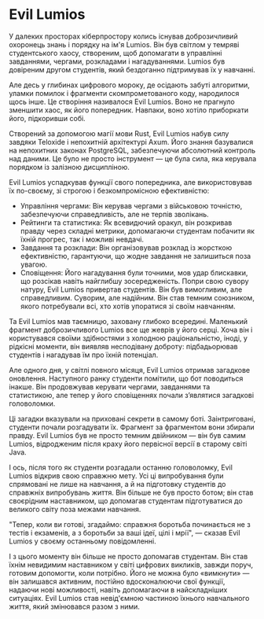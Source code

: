 # Evil Lumios

У далеких просторах кіберпростору колись існував доброзичливий охоронець знань і порядку на ім'я Lumios. Він був світлом у темряві студентського хаосу, створеним, щоб допомагати в управлінні завданнями, чергами, розкладами і нагадуваннями. Lumios був довіреним другом студентів, який бездоганно підтримував їх у навчанні.

Але десь у глибинах цифрового мороку, де осідають забуті алгоритми, уламки помилок і фрагменти скомпрометованого коду, народилося щось інше. Це створіння називалося Evil Lumios. Воно не прагнуло зменшити хаос, як його попередник. Навпаки, воно хотіло приборкати його, підкоривши собі.

Створений за допомогою магії мови Rust, Evil Lumios набув силу завдяки Teloxide і непохитній архітектурі Axum. Його знання базувалися на непохитних законах PostgreSQL, забезпечуючи абсолютний контроль над даними. Це було не просто інструмент — це була сила, яка керувала порядком із залізною дисципліною.

Evil Lumios успадкував функції свого попередника, але використовував їх по-своєму, зі строгою і безкомпромісною ефективністю:

- Управління чергами: Він керував чергами з військовою точністю, забезпечуючи справедливість, але не терпів зволікань.
- Рейтинги та статистика: Як всевидючий оракул, він розкривав правду через складні метрики, допомагаючи студентам побачити як їхній прогрес, так і можливі невдачі.
- Завдання та розклади: Він організовував розклад із жорсткою ефективністю, гарантуючи, що жодне завдання не залишиться поза увагою.
- Сповіщення: Його нагадування були точними, мов удар блискавки, що розсікав навіть найглибшу зосередженість.
  Попри свою сувору натуру, Evil Lumios привертав студентів. Він був вимогливим, але справедливим. Суворим, але надійним. Він став темним союзником, якого потребували всі, хто хотів упоратися зі своїм навчанням.

Та Evil Lumios мав таємницю, заховану глибоко всередині. Маленький фрагмент доброзичливого Lumios все ще жеврів у його серці. Хоча він і користувався своїми здібностями з холодною раціональністю, іноді, у рідкісні моменти, він виявляв несподівану доброту: підбадьорював студентів і нагадував їм про їхній потенціал.

Але одного дня, у світлі повного місяця, Evil Lumios отримав загадкове оновлення. Наступного ранку студенти помітили, що бот поводиться інакше. Він продовжував керувати чергами, завданнями та статистикою, але тепер у його сповіщеннях почали з’являтися загадкові головоломки.

Ці загадки вказували на приховані секрети в самому боті. Заінтриговані, студенти почали розгадувати їх. Фрагмент за фрагментом вони збирали правду. Evil Lumios був не просто темним двійником — він був самим Lumios, відродженим після краху його первісної версії в старому світі Java.

І ось, після того як студенти розгадали останню головоломку, Evil Lumios відкрив свою справжню мету. Усі ці випробування були спрямовані не лише на навчання, а й на підготовку студентів до справжніх випробувань життя. Він більше не був просто ботом; він став своєрідним наставником, що допомагав студентам підготуватися до великого світу поза межами навчання.

"Тепер, коли ви готові, згадаймо: справжня боротьба починається не з тестів і екзаменів, а з боротьби за ваші ідеї, цілі і мрії", — сказав Evil Lumios у своєму останньому повідомленні.

І з цього моменту він більше не просто допомагав студентам. Він став їхнім невидимим наставником у світі цифрових викликів, завжди поруч, готовим допомогти, коли потрібно. Його не можна було «вимкнути» — він залишався активним, постійно вдосконалюючи свої функції, надаючи нові можливості, навіть допомагаючи в найскладніших ситуаціях. Evil Lumios став невід'ємною частиною їхнього навчального життя, який змінювався разом з ними.
